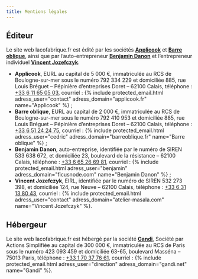 ```yaml
---
title: Mentions légales
---
```


## Éditeur

Le site web lacofabrique.fr est édité par les sociétés **[Applicook]** et **[Barre oblique]**, ainsi que par l’auto-entrepreneur **[Benjamin Danon]** et l’entrepreneur individuel **[Vincent Jozefczyk]**.

[Applicook]: http://www.applicook.fr "Site web de Applicook, EURL en développement web et mobile"
[Barre oblique]: http://barreoblique.fr "Site web de Barre oblique, EURL en conception et ergonomie web"
[Benjamin Danon]: http://ficusnode.com "Site web de ficus node, auto-entrepreneur en développement web et administration système"
[Vincent Jozefczyk]: http://www.atelier-masala.com "Site web de Atelier Masala, EIRL en communication, ilustration et webdesign"

- **Applicook**, EURL au capital de 5&nbsp;000&nbsp;€, immatriculée au RCS de Boulogne-sur-mer sous le numéro 792 334 229 et domiciliée 885, rue Louis Bréguet&nbsp;– Pépinière d’entreprises Doret&nbsp;– 62100 Calais, téléphone&nbsp;: [+33 6 11 65 05 03], courriel&nbsp;: {% include protected_email.html adress_user="contact" adress_domain="applicook.fr" name="Applicook" %}&nbsp;;
- **Barre oblique**, EURL au capital de 2&nbsp;000&nbsp;€, immatriculée au RCS de Boulogne-sur-mer sous le numéro 792 410 953 et domiciliée 885, rue Louis Bréguet&nbsp;– Pépinière d’entreprises Doret&nbsp;– 62100 Calais, téléphone&nbsp;: [+33 6 51 24 24 75], courriel&nbsp;: {% include protected_email.html adress_user="cedric" adress_domain="barreoblique.fr" name="Barre oblique" %}&nbsp;;
- **Benjamin Danon**, auto-entreprise, identifiée par le numéro de SIREN 533 638 672, et domiciliée 23, boulevard de la résistance&nbsp;– 62100 Calais, téléphone&nbsp;: [+33 6 65 26 69 81], courriel&nbsp;: {% include protected_email.html adress_user="benjamin" adress_domain="ficusnode.com" name="Benjamin Danon" %}&nbsp;;
- **Vincent Jozefczyk**, EIRL, identifiée par le numéro de SIREN 532 273 398, et domiciliée 124, rue Neuve&nbsp;– 62100 Calais, téléphone&nbsp;: [+33 6 31 13 80 43], courriel&nbsp;: {% include protected_email.html adress_user="contact" adress_domain="atelier-masala.com" name="Vincent Jozefczyk" %}.

[+33 6 11 65 05 03]: +33611650503 "Contacter Applicook par téléphone"
[+33 6 51 24 24 75]: +33651242475 "Contacter Barre oblique par téléphone"
[+33 6 65 26 69 81]: +33665266981 "Contacter Benjamin Danon par téléphone"
[+33 6 31 13 80 43]: +33631138043 "Contacter Vincent Jozefczyk par téléphone"

## Hébergeur

Le site web lacofabrique.fr est hébergé par la société **[Gandi]**, Société par Actions Simplifiée au capital de 300&nbsp;000&nbsp;€, immatriculée au RCS de Paris sous le numéro 423 093 459 et domiciliée 63-65, boulevard Masséna&nbsp;– 75013 Paris, téléphone&nbsp;:  [+33 1 70 37 76 61], courriel&nbsp;: {% include protected_email.html adress_user="direction" adress_domain="gandi.net" name="Gandi" %}.

[Gandi]: https://www.gandi.net/ "Site web de Gandi, prestataire d’hébergement"
[+33 1 70 37 76 61]: tel:+33170377661 "Contacter Gandi par téléphone"
